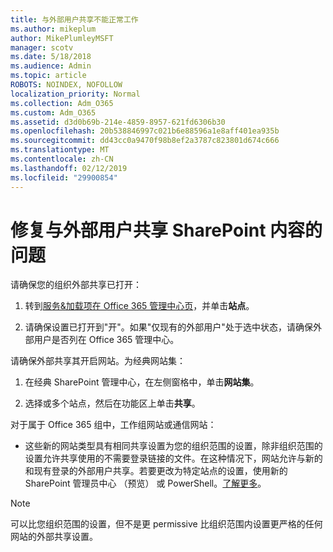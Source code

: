 ```yaml
---
title: 与外部用户共享不能正常工作
ms.author: mikeplum
author: MikePlumleyMSFT
manager: scotv
ms.date: 5/18/2018
ms.audience: Admin
ms.topic: article
ROBOTS: NOINDEX, NOFOLLOW
localization_priority: Normal
ms.collection: Adm_O365
ms.custom: Adm_O365
ms.assetid: d3d0b69b-214e-4859-8957-621fd6306b30
ms.openlocfilehash: 20b538846997c021b6e88596a1e8aff401ea935b
ms.sourcegitcommit: dd43cc0a9470f98b8ef2a3787c823801d674c666
ms.translationtype: MT
ms.contentlocale: zh-CN
ms.lasthandoff: 02/12/2019
ms.locfileid: "29900854"
---
```

# <a name="fix-problems-sharing-sharepoint-content-with-external-users"></a>修复与外部用户共享 SharePoint 内容的问题

请确保您的组织外部共享已打开：
  
1. 转到[服务&amp;加载项在 Office 365 管理中心页](https://portal.office.com/adminportal/home#/Settings/ServicesAndAddIns)，并单击**站点**。
    
2. 请确保设置已打开到"开"。如果"仅现有的外部用户"处于选中状态，请确保外部用户是否列在 Office 365 管理中心。
    
请确保外部共享其开启网站。为经典网站集：
  
1. 在经典 SharePoint 管理中心，在左侧窗格中，单击**网站集**。
    
2. 选择或多个站点，然后在功能区上单击**共享**。
    
对于属于 Office 365 组中，工作组网站或通信网站：
  
- 这些新的网站类型具有相同共享设置为您的组织范围的设置，除非组织范围的设置允许共享使用的不需要登录链接的文件。在这种情况下，网站允许与新的和现有登录的外部用户共享。若要更改为特定站点的设置，使用新的 SharePoint 管理员中心 （预览） 或 PowerShell。[了解更多](https://go.microsoft.com/fwlink/?linkid=871863)。
    
> [!NOTE]
> 可以比您组织范围的设置，但不是更 permissive 比组织范围内设置更严格的任何网站的外部共享设置。 
  

